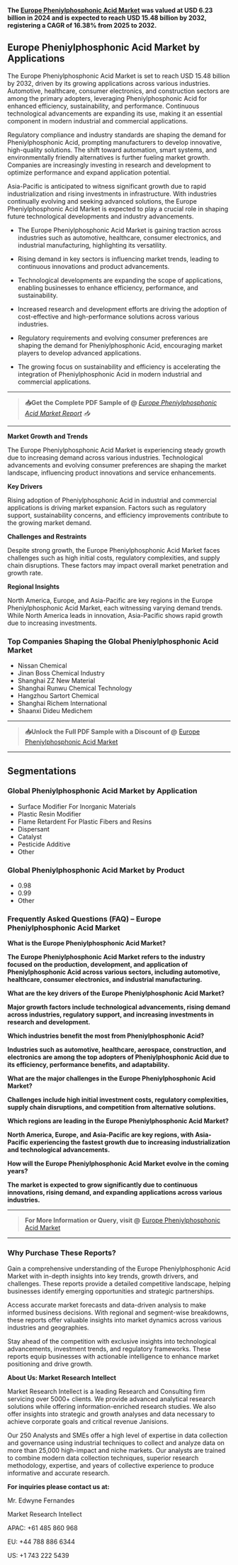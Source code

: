<p><strong>The <a href="https://www.marketresearchintellect.com/download-sample/?rid=449346&amp;utm_source=Pulse-April-Europe&amp;utm_medium=852">Europe Pheniylphosphonic Acid Market</a> was valued at USD 6.23 billion in 2024 and is expected to reach USD 15.48 billion by 2032, registering a CAGR of 16.38% from 2025 to 2032.</strong></p><h2>Europe Pheniylphosphonic Acid Market by Applications&nbsp;</h2><p><p>The Europe Pheniylphosphonic Acid Market is set to reach USD 15.48 billion by 2032, driven by its growing applications across various industries. Automotive, healthcare, consumer electronics, and construction sectors are among the primary adopters, leveraging Pheniylphosphonic Acid for enhanced efficiency, sustainability, and performance. Continuous technological advancements are expanding its use, making it an essential component in modern industrial and commercial applications.</p><p>Regulatory compliance and industry standards are shaping the demand for Pheniylphosphonic Acid, prompting manufacturers to develop innovative, high-quality solutions. The shift toward automation, smart systems, and environmentally friendly alternatives is further fueling market growth. Companies are increasingly investing in research and development to optimize performance and expand application potential.</p><p>Asia-Pacific is anticipated to witness significant growth due to rapid industrialization and rising investments in infrastructure. With industries continually evolving and seeking advanced solutions, the Europe Pheniylphosphonic Acid Market is expected to play a crucial role in shaping future technological developments and industry advancements.</p></p><ul><li><p>The Europe Pheniylphosphonic Acid Market is gaining traction across industries such as automotive, healthcare, consumer electronics, and industrial manufacturing, highlighting its versatility.</p></li><li><p>Rising demand in key sectors is influencing market trends, leading to continuous innovations and product advancements.</p></li><li><p>Technological developments are expanding the scope of applications, enabling businesses to enhance efficiency, performance, and sustainability.</p></li><li><p>Increased research and development efforts are driving the adoption of cost-effective and high-performance solutions across various industries.</p></li><li><p>Regulatory requirements and evolving consumer preferences are shaping the demand for Pheniylphosphonic Acid, encouraging market players to develop advanced applications.</p></li><li><p>The growing focus on sustainability and efficiency is accelerating the integration of Pheniylphosphonic Acid in modern industrial and commercial applications.</p></li></ul><hr /><blockquote><p><strong><span class="font-[700]">📥Get the Complete PDF Sample of @ </span></strong><em><span class="font-[700]"><a href="https://www.marketresearchintellect.com/download-sample/?rid=449346&amp;utm_source=Pulse-April-Europe&amp;utm_medium=852" target="_blank" data-tracking-control-name="article-ssr-frontend-pulse_little-text-block" data-tracking-will-navigate="" data-test-link="">Europe Pheniylphosphonic Acid Market Report</a>&nbsp;📥</span></em></p></blockquote><hr /><p class="" data-start="77" data-end="360"><strong data-start="77" data-end="105">Market Growth and Trends</strong></p><p class="" data-start="77" data-end="360">The Europe Pheniylphosphonic Acid Market is experiencing steady growth due to increasing demand across various industries. Technological advancements and evolving consumer preferences are shaping the market landscape, influencing product innovations and service enhancements.</p><p class="" data-start="362" data-end="606"><strong data-start="362" data-end="377">Key Drivers</strong></p><p class="" data-start="362" data-end="606">Rising adoption of Pheniylphosphonic Acid in industrial and commercial applications is driving market expansion. Factors such as regulatory support, sustainability concerns, and efficiency improvements contribute to the growing market demand.</p><p class="" data-start="608" data-end="849"><strong data-start="608" data-end="637">Challenges and Restraints</strong></p><p class="" data-start="608" data-end="849">Despite strong growth, the Europe Pheniylphosphonic Acid Market faces challenges such as high initial costs, regulatory complexities, and supply chain disruptions. These factors may impact overall market penetration and growth rate.</p><p class="" data-start="851" data-end="1095"><strong data-start="851" data-end="872">Regional Insights</strong></p><p class="" data-start="851" data-end="1095">North America, Europe, and Asia-Pacific are key regions in the Europe Pheniylphosphonic Acid Market, each witnessing varying demand trends. While North America leads in innovation, Asia-Pacific shows rapid growth due to increasing investments.</p><p><h3>Top Companies Shaping the Global Pheniylphosphonic Acid Market </h3><ul><li>Nissan Chemical</li><li>Jinan Boss Chemical Industry</li><li>Shanghai ZZ New Material</li><li>Shanghai Runwu Chemical Technology</li><li>Hangzhou Sartort Chemical</li><li>Shanghai Richem International</li><li>Shaanxi Dideu Medichem</li></ul></p><hr /><blockquote><p><strong>📥Unlock the Full PDF Sample with a Discount of @</strong> <a href="https://www.marketresearchintellect.com/ask-for-discount/?rid=449346&amp;utm_source=Pulse-April-Europe&amp;utm_medium=852">Europe Pheniylphosphonic Acid Market</a></p></blockquote><hr /><p><h2>Segmentations</h2><h3>Global Pheniylphosphonic Acid Market by Application</h3><ul><li>Surface Modifier For Inorganic Materials</li><li>Plastic Resin Modifier</li><li>Flame Retardent For Plastic Fibers and Resins</li><li>Dispersant</li><li>Catalyst</li><li>Pesticide Additive</li><li>Other</li></ul><h3>Global Pheniylphosphonic Acid Market by Product</h3><ul><li>0.98</li><li>0.99</li><li>Other</li></ul></p><h3><strong>Frequently Asked Questions (FAQ) &ndash; Europe Pheniylphosphonic Acid Market</strong></h3><p><strong>What is the Europe Pheniylphosphonic Acid Market?</strong></p><p><strong>The Europe Pheniylphosphonic Acid Market refers to the industry focused on the production, development, and application of Pheniylphosphonic Acid across various sectors, including automotive, healthcare, consumer electronics, and industrial manufacturing.</strong></p><p><strong>What are the key drivers of the Europe Pheniylphosphonic Acid Market?</strong></p><p><strong>Major growth factors include technological advancements, rising demand across industries, regulatory support, and increasing investments in research and development.</strong></p><p><strong>Which industries benefit the most from Pheniylphosphonic Acid?</strong></p><p><strong>Industries such as automotive, healthcare, aerospace, construction, and electronics are among the top adopters of Pheniylphosphonic Acid due to its efficiency, performance benefits, and adaptability.</strong></p><p><strong>What are the major challenges in the Europe Pheniylphosphonic Acid Market?</strong></p><p><strong>Challenges include high initial investment costs, regulatory complexities, supply chain disruptions, and competition from alternative solutions.</strong></p><p><strong>Which regions are leading in the Europe Pheniylphosphonic Acid Market?</strong></p><p><strong>North America, Europe, and Asia-Pacific are key regions, with Asia-Pacific experiencing the fastest growth due to increasing industrialization and technological advancements.</strong></p><p><strong>How will the Europe Pheniylphosphonic Acid Market evolve in the coming years?</strong></p><p><strong>The market is expected to grow significantly due to continuous innovations, rising demand, and expanding applications across various industries.</strong></p><hr /><blockquote><p><span class="font-[700]"><strong>For More Information or Query, visit&nbsp;@</strong>&nbsp;</span><span class="font-[700]"><a href="https://www.marketresearchintellect.com/product/global-pheniylphosphonic-acid-market-size-and-forecast/?utm_source=Linkedin&utm_medium=852" target="_blank" data-tracking-control-name="article-ssr-frontend-pulse_little-text-block" data-tracking-will-navigate="" data-test-link="">Europe Pheniylphosphonic Acid Market</a></span></p></blockquote><hr /><h3><strong data-start="0" data-end="31">Why Purchase These Reports?</strong></h3><p class="" data-start="35" data-end="297">Gain a comprehensive understanding of the Europe Pheniylphosphonic Acid Market with in-depth insights into key trends, growth drivers, and challenges. These reports provide a detailed competitive landscape, helping businesses identify emerging opportunities and strategic partnerships.</p><p class="" data-start="299" data-end="540">Access accurate market forecasts and data-driven analysis to make informed business decisions. With regional and segment-wise breakdowns, these reports offer valuable insights into market dynamics across various industries and geographies.</p><p class="" data-start="542" data-end="784">Stay ahead of the competition with exclusive insights into technological advancements, investment trends, and regulatory frameworks. These reports equip businesses with actionable intelligence to enhance market positioning and drive growth.</p><p><strong><span class="font-[700]">About Us: Market Research Intellect</span></strong></p><p><span class="">Market Research Intellect is a leading Research and Consulting firm servicing over 5000+ clients. We provide advanced analytical research solutions while offering information-enriched research studies.&nbsp;</span>We also offer insights into strategic and growth analyses and data necessary to achieve corporate goals and critical revenue Janisions.</p><p><span class="">Our 250 Analysts and SMEs offer a high level of expertise in data collection and governance using industrial techniques to collect and analyze data on more than 25,000 high-impact and niche markets. Our analysts are trained to combine modern data collection techniques, superior research methodology, expertise, and years of collective experience to produce informative and accurate research.</span></p><p><strong>For inquiries please contact us at:</strong></p><p>Mr. Edwyne Fernandes</p><p>Market Research Intellect</p><p>APAC: +61 485 860 968</p><p>EU: +44 788 886 6344</p><p>US: +1 743 222 5439</p>